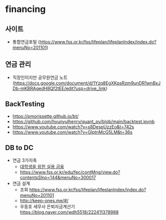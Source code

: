# financing
## 사이트
- 통합연금포털 (https://www.fss.or.kr/fss/lifeplan/lifeplanIndex/index.do?menuNo=201101)

## 연금 관리
- 직장인이지만 공무원연금 노트
  (https://docs.google.com/document/d/1Yzq8EgXKpsRzm9unDR1wnBxJDb-mKBRAgedH8Qf2tEE/edit?usp=drive_link)

## BackTesting
- https://pmorissette.github.io/bt/
- https://github.com/hyunyulhenry/quant_py/blob/main/backtest.ipynb
- https://www.youtube.com/watch?v=s8DespUzzEo&t=742s
- https://www.youtube.com/watch?v=GlptnMcG5LM&t=36s

## DB to DC  
- 연금 3가지축  
    - [대학생을 위한 실용 금융](https://terms.naver.com/list.naver?cid=58438&categoryId=58438)  
    - https://www.fss.or.kr/edu/fec/contMng/view.do?contentsSlno=144&menuNo=300017  
- 연금 설계  
    - 조회  https://www.fss.or.kr/fss/lifeplan/lifeplanIndex/index.do?menuNo=201101  
    - http://keep-ones.me/#/  
    - 우동호 세무사 은퇴자금계산기 https://blog.naver.com/wdh5518/222411378988
